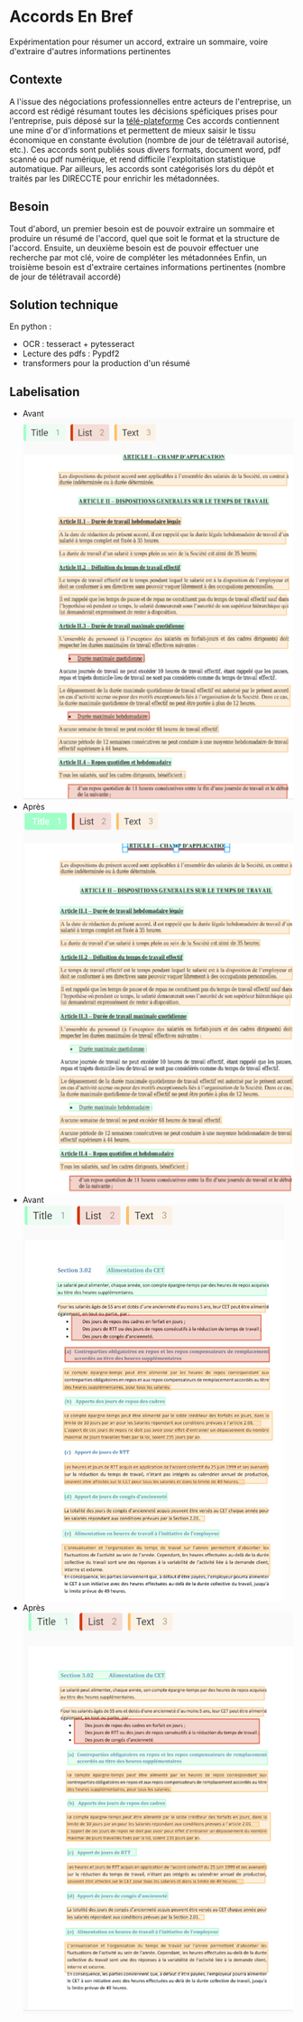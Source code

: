 # Accords En Bref

Expérimentation pour résumer un accord, extraire un sommaire, voire d'extraire d'autres informations pertinentes


## Contexte

A l'issue des négociations professionnelles entre acteurs de l'entreprise, un accord est rédigé résumant toutes les décisions spéficiques prises pour l'entreprise, puis déposé sur la [télé-plateforme](https://www.teleaccords.travail-emploi.gouv.fr/PortailTeleprocedures/)
Ces accords contiennent une mine d'or d'informations et permettent de mieux saisir le tissu économique en constante évolution (nombre de jour de télétravail autorisé, etc.).
Ces accords sont publiés sous divers formats, document word, pdf scanné ou pdf numérique, et rend difficile l'exploitation statistique automatique.
Par ailleurs, les accords sont catégorisés lors du dépôt et traités par les DIRECCTE pour enrichir les métadonnées.

## Besoin

Tout d'abord, un premier besoin est de pouvoir extraire un sommaire et produire un résumé de l'accord, quel que soit le format et la structure de l'accord.
Ensuite, un deuxième besoin est de pouvoir effectuer une recherche par mot clé, voire de compléter les métadonnées
Enfin, un troisième besoin est d'extraire certaines informations pertinentes (nombre de jour de télétravail accordé)


## Solution technique

En python :
* OCR : tesseract + pytesseract
* Lecture des pdfs : Pypdf2
* transformers pour la production d'un résumé

## Labelisation

* Avant
![docs/raw.PNG](docs/raw.PNG)
* Après
![docs/label.PNG](docs/label.PNG)
* Avant
![docs/raw2.PNG](docs/raw2.PNG)
* Après
![docs/label2.PNG](docs/label2.PNG)
